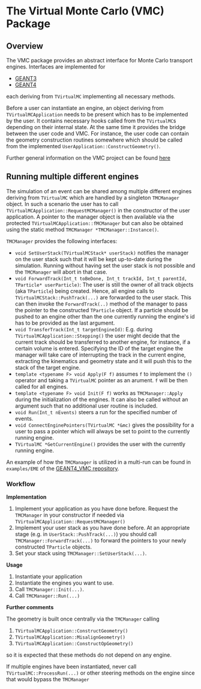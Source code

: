 # The Virtual Monte Carlo (VMC) Package

## Overview

The VMC package provides an abstract interface for Monte Carlo transport engines. Interfaces are implemented for
* [GEANT3](https://github.com/vmc-project/geant3)
* [GEANT4](https://github.com/vmc-project/geant4_vmc)

each deriving from `TVirtualMC` implementing all necessary methods.

Before a user can instantiate an engine, an object deriving from `TVirtualMCApplication` needs to be present which has to be implemented by the user. It contains necessary hooks called from the `TVirtualMC`s depending on their internal state. At the same time it provides the bridge between the user code and VMC. For instance, the user code can contain the geometry construction routines somewhere which should be called from the implemented `UserApplication::ConstructGeometry()`.

Further general information on the VMC project can be found [here](https://root.cern.ch/vmc)

## Running multiple different engines

The simulation of an event can be shared among multiple different engines deriving from `TVirtualMC` which are handled by a singleton `TMCManager` object. In such a scenario the user has to call `TVirtualMCApplication::RequestMCManager()` in the constructor of the user application. A pointer to the manager object is then available via the protected `TVirtualMCApplication::fMCManager` but can also be obtained using the static method `TMCManager *TMCManager::Instance()`.

`TMCManager` provides the following interfaces:

* `void SetUserStack(TVirtualMCStack* userStack)` notifies the manager on the user stack such that it will be kept up-to-date during the simulation. Running without having set the user stack is not possible and the `TMCManager` will abort in that case.
* `void ForwardTrack(Int_t toBeDone, Int_t trackId, Int_t parentId, TParticle* userParticle)`: The user is still the owner of all track objects (aka `TParticle`) being created. Hence, all engine calls to `TVirtualMCStack::PushTrack(...)` are forwarded to the user stack. This can then invoke the `ForwardTrack(..)` method of the manager to pass the pointer to the constructed `TParticle` object. If a particle should be pushed to an engine other than the one currently running the engine's id has to be provided as the last argument.
* `void TransferTrack(Int_t targetEngineId)`: E.g. during `TVirtualMCApplication::Stepping()` the user might decide that the current track should be transferred to another engine, for instance, if a certain volume is entered. Specifying the ID of the target engine the manager will take care of interrupting the track in the current engine, extracting the kinematics and geometry state and it will push this to the stack of the target engine.
* `template <typename F> void Apply(F f)` assumes `f` to implement the `()` operator and taking a `TVirtualMC` pointer as an arument. `f` will be then called for all engines.
* `template <typename F> void Init(F f)` works as `TMCManager::Apply` during the initialization of the engines. It can also be called without an argument such that no additional user routine is included.
* `void Run(Int_t nEvents)` steers a run for the specified number of events.
* `void ConnectEnginePointers(TVirtualMC *&mc)` gives the possibility for a user to pass a pointer which will always be set to point to the currently running engine.
* `TVirtualMC *GetCurrentEngine()` provides the user with the currently running engine.

An example of how the `TMCManager` is utilized in a multi-run can be found in `examples/EME` of the [GEANT4_VMC repository](https://github.com/vmc-project/geant4_vmc).

### Workflow

**Implementation**
1. Implement your application as you have done before. Request the `TMCManager` in your constructor if needed via `TVirtualMCApplication::RequestMCManager()`
2. Implement your user stack as you have done before. At an appropriate stage (e.g. in `UserStack::PushTrack(...)`) you should call `TMCManager::ForwardTrack(...)` to forward the pointers to your newly constructed `TParticle` objects.
3. Set your stack using `TMCManager::SetUserStack(...)`.

**Usage**
1. Instantiate your application
2. Instantiate the engines you want to use.
3. Call `TMCManager::Init(...)`.
4. Call `TMCManager::Run(...)`

**Further comments**

The geometry is built once centrally via the `TMCManager` calling

1. `TVirtualMCApplication::ConstructGeometry()`
2. `TVirtualMCApplication::MisalignGeometry()`
2. `TVirtualMCApplication::ConstructOpGeometry()`

so it is expected that these methods do not depend on any engine.

If multiple engines have been instantiated, never call `TVirtualMC::ProcessRun(...)` or other steering methods on the engine since that would bypass the `TMCManager`
